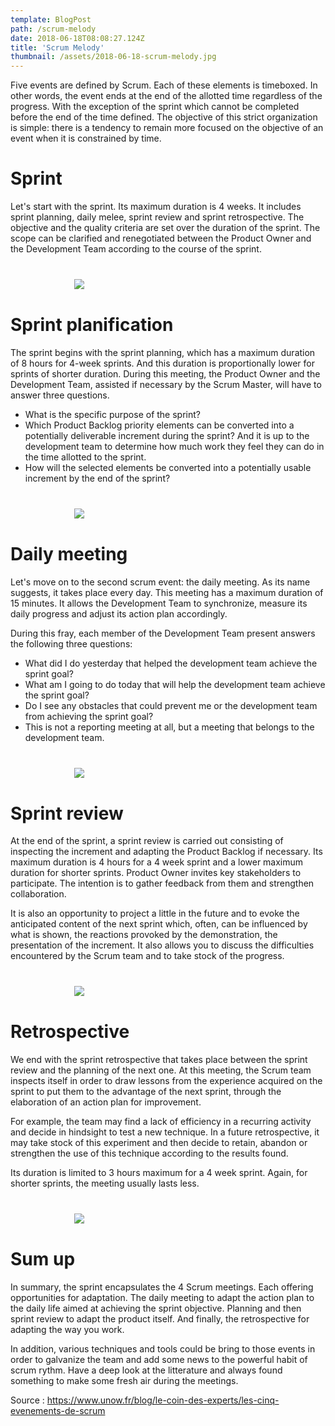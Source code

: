 ```yaml
---
template: BlogPost
path: /scrum-melody
date: 2018-06-18T08:08:27.124Z
title: 'Scrum Melody'
thumbnail: /assets/2018-06-18-scrum-melody.jpg
---
```


Five events are defined by Scrum. Each of these elements is timeboxed. In other words, the event ends at the end of the allotted time regardless of the progress. With the exception of the sprint which cannot be completed before the end of the time defined. The objective of this strict organization is simple: there is a tendency to remain more focused on the objective of an event when it is constrained by time.

# Sprint

Let's start with the sprint. Its maximum duration is 4 weeks. It includes sprint planning, daily melee, sprint review and sprint retrospective. The objective and the quality criteria are set over the duration of the sprint. The scope can be clarified and renegotiated between the Product Owner and the Development Team according to the course of the sprint.

<div class="custom-images" style="max-width: 300px; margin: 40px auto;">
	<img src="/assets/2018-06-18-scrum-melody-sprint.jpg">
</div>

# Sprint planification

The sprint begins with the sprint planning, which has a maximum duration of 8 hours for 4-week sprints. And this duration is proportionally lower for sprints of shorter duration. During this meeting, the Product Owner and the Development Team, assisted if necessary by the Scrum Master, will have to answer three questions. 

- What is the specific purpose of the sprint? 
- Which Product Backlog priority elements can be converted into a potentially deliverable increment during the sprint? And it is up to the development team to determine how much work they feel they can do in the time allotted to the sprint. 
- How will the selected elements be converted into a potentially usable increment by the end of the sprint?

<div class="custom-images" style="max-width: 300px; margin: 40px auto;">
	<img src="/assets/2018-06-18-scrum-melody-sprint-planification.jpg">
</div>

# Daily meeting

Let's move on to the second scrum event: the daily meeting. As its name suggests, it takes place every day. This meeting has a maximum duration of 15 minutes. It allows the Development Team to synchronize, measure its daily progress and adjust its action plan accordingly.

During this fray, each member of the Development Team present answers the following three questions: 

- What did I do yesterday that helped the development team achieve the sprint goal? 
- What am I going to do today that will help the development team achieve the sprint goal? 
- Do I see any obstacles that could prevent me or the development team from achieving the sprint goal?
- This is not a reporting meeting at all, but a meeting that belongs to the development team.

<div class="custom-images" style="max-width: 300px; margin: 40px auto;">
	<img src="/assets/2018-06-18-scrum-melody-daily-meeting.jpg">
</div>

# Sprint review

At the end of the sprint, a sprint review is carried out consisting of inspecting the increment and adapting the Product Backlog if necessary. Its maximum duration is 4 hours for a 4 week sprint and a lower maximum duration for shorter sprints. Product Owner invites key stakeholders to participate. The intention is to gather feedback from them and strengthen collaboration. 

It is also an opportunity to project a little in the future and to evoke the anticipated content of the next sprint which, often, can be influenced by what is shown, the reactions provoked by the demonstration, the presentation of the increment. It also allows you to discuss the difficulties encountered by the Scrum team and to take stock of the progress.

<div class="custom-images" style="max-width: 300px; margin: 40px auto;">
	<img src="/assets/2018-06-18-scrum-melody-sprint-review.png">
</div>

# Retrospective

We end with the sprint retrospective that takes place between the sprint review and the planning of the next one. At this meeting, the Scrum team inspects itself in order to draw lessons from the experience acquired on the sprint to put them to the advantage of the next sprint, through the elaboration of an action plan for improvement.

For example, the team may find a lack of efficiency in a recurring activity and decide in hindsight to test a new technique. In a future retrospective, it may take stock of this experiment and then decide to retain, abandon or strengthen the use of this technique according to the results found.

Its duration is limited to 3 hours maximum for a 4 week sprint. Again, for shorter sprints, the meeting usually lasts less.

<div class="custom-images" style="max-width: 300px; margin: 40px auto;">
	<img src="/assets/2018-06-18-scrum-melody-sprint-retrospective.jpg">
</div>

# Sum up

In summary, the sprint encapsulates the 4 Scrum meetings. Each offering opportunities for adaptation. The daily meeting to adapt the action plan to the daily life aimed at achieving the sprint objective. Planning and then sprint review to adapt the product itself. And finally, the retrospective for adapting the way you work.

In addition, various techniques and tools could be bring to those events in order to galvanize the team and add some news to the powerful habit of scrum rythm. Have a deep look at the litterature and always found something to make some fresh air during the meetings.

Source : https://www.unow.fr/blog/le-coin-des-experts/les-cinq-evenements-de-scrum